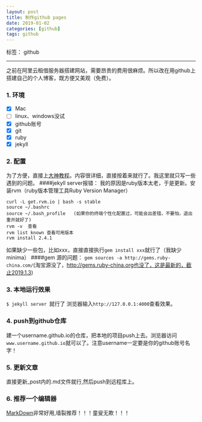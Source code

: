 ```yaml
---
layout: post
title: 制作github pages
date: 2019-01-02
categories: [github]
tags: github
---
```

<!--more-->


标签： github

---

之前在阿里云租借服务器搭建网站，需要昂贵的费用很麻烦。所以改在用github上搭建自己的个人博客，既方便又美观（免费）。
    
### 1. 环境 

- [x] Mac
- [ ] linux、windows没试
- [x] github账号
- [x] git
- [x] ruby
- [x] jekyll

### 2. 配置
为了方便，直接上[大神教程](http://baixin.io/2016/10/jekyll_tutorials1/)。内容很详细，直接按着来就行了。我这里就只写一些遇到的问题。
####jekyll server报错：
我的原因是ruby版本太老，于是更新。安装rvm（ruby版本管理工具Ruby Version Manager）
```
curl -L get.rvm.io | bash -s stable
source ~/.bashrc  
source ~/.bash_profile   (如果你的终端个性化配置过，可能会出差错，不要怕，退出重开就好了)
rvm -v  查看
rvm list known 查看可用版本
rvm install 2.4.1
```
如果缺少一些包，比如xxx，直接直接执行`gem install xxx`就行了（我缺少 minima）
####gem 源的问题：
`gem sources -a http://gems.ruby-china.com/`(淘宝源没了，http://gems.ruby-china.org也没了，这是最新的，截止2019.1.3)

### 3. 本地运行效果
`$ jekyll server `就行了
浏览器输入`http://127.0.0.1:4000`查看效果。

### 4. push到github仓库
建一个username.github.io的仓库，把本地的项目push上去。浏览器访问`www.username.github.io`就可以了。注意username一定要是你的github账号名字！

### 5. 更新文章
直接更新_post内的.md文件就行,然后push到远程库上。

### 6. 推荐一个编辑器
[MarkDown](https://www.zybuluo.com/mdeditor#)非常好用,墙裂推荐！！！童叟无欺！！！







